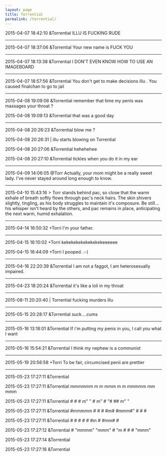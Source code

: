 ```yaml
---
layout: page
title: Torrential
permalink: /torrential/
---
```


2015-04-07 18:42:10 &Torrential  ILLU IS FUCKING RUDE     

---

2015-04-07 18:37:06 &Torrential Your new name is FUCK YOU     

---
2015-04-07 18:13:38 &Torrential I DON'T EVEN KNOW HOW TO USE AN IMAGEBOARD

---

2015-04-07 18:57:56	&Torrential	You don't get to make decisions illu . You caused finalchan to go to jail

---

2015-04-08 19:09:08	&Torrential	remember that time my penis was massages your throat ?

2015-04-08 19:09:13	&Torrential	that was a good day

---

2015-04-08 20:26:23	&Torrential	blow me ?

2015-04-08 20:26:31	\|	illu starts blowing on Torrential

2015-04-08 20:27:06	&Torrential	hehehehee

2015-04-08 20:27:10	&Torrential	tickles when you do it in my ear

---

2015-04-09 14:06:05	@Torr	Actually, your mom might be a really sweet lady. I've never stayed around long enough to know.

---

2015-04-10 15:43:16	>	Torr stands behind pac, so close that the warm exhale of breath softly flows through pac's neck hairs. The skin shivers slightly, tingling, as his body struggles to 
maintain it's composure. Be still... his whisper isn't heard by the others, and pac remains in place, anticipating the next warm, humid exhalation.

---

2015-04-14 16:50:32	+Torri	I'm your father.

---

2015-04-15 16:10:02	+Torri	kekekekekekekekekeeeeee

2015-04-15 16:44:09	+Torri	I pooped. :-(

---

2015-04-16 22:20:39	&Torrential	I am not a faggot, I am heterosexually impaired.

---

2015-04-23 18:20:24	&Torrential	it's like a loli in my throat

---

2015-08-11 20:20:40  \|  Torrential fucking murders illu

---

2015-05-15 20:28:17	&Torrential	suck....cums

---

2015-05-16 13:18:01	&Torrential	If i'm putting my penis in you, I call you what I want

---

2015-05-16 15:54:21	&Torrential	I think my nephew is a communist

---

2015-05-19 20:56:58	+Torri	To be fair, circumcised penii are prettier

---

2015-05-23 17:27:11	&Torrential	                                                        

2015-05-23 17:27:11	&Torrential	 mmmmmm m    m   mmm  m    m        mmmmm    mm     mmm 

2015-05-23 17:27:11	&Torrential	 #      #    # m"   " #  m"         #   "#   ##   m"   "

2015-05-23 17:27:11	&Torrential	 #mmmmm #    # #      #m#           #mmm#"  #  #  #     

2015-05-23 17:27:11	&Torrential	 #      #    # #      #  #m         #       #mm#  #     

2015-05-23 17:27:12	&Torrential	 #      "mmmm"  "mmm" #   "m        #      #    #  "mmm"

2015-05-23 17:27:14	&Torrential	                                                        

2015-05-23 17:27:16	&Torrential	


